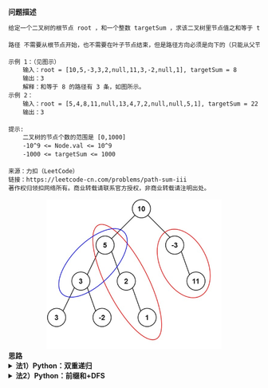 <!--{
    "tags": ["二叉树", "深度优先搜索", "前缀和"],
    "来源": "LeetCode",
    "编号": "0437",
    "难度": "中等",
    "标题": "路径总和3"
}-->

<summary><b>问题描述</b></summary>

```txt
给定一个二叉树的根节点 root ，和一个整数 targetSum ，求该二叉树里节点值之和等于 targetSum 的 路径 的数目。

路径 不需要从根节点开始，也不需要在叶子节点结束，但是路径方向必须是向下的（只能从父节点到子节点）。

示例 1：（见图示）
    输入：root = [10,5,-3,3,2,null,11,3,-2,null,1], targetSum = 8
    输出：3
    解释：和等于 8 的路径有 3 条，如图所示。
示例 2：
    输入：root = [5,4,8,11,null,13,4,7,2,null,null,5,1], targetSum = 22
    输出：3

提示:
    二叉树的节点个数的范围是 [0,1000]
    -10^9 <= Node.val <= 10^9 
    -1000 <= targetSum <= 1000 

来源：力扣（LeetCode）
链接：https://leetcode-cn.com/problems/path-sum-iii
著作权归领扣网络所有。商业转载请联系官方授权，非商业转载请注明出处。
```

<div align="center"><img src="../../../_assets/pathsum3-1-tree.jpeg" height="300" /></div>


<summary><b>思路</b></summary>

<details><summary><b>法1）Python：双重递归</b></summary>

```python
# Definition for a binary tree node.
class TreeNode:
    def __init__(self, val=0, left=None, right=None):
        self.val = val
        self.left = left
        self.right = right


class Solution:
    def pathSum(self, root: TreeNode, targetSum: int) -> int:  # noqa
        """"""
        if root is None:
            return 0

        # 双重递归
        ret = self.dfs_root(root, targetSum)
        # 把左右节点当做根节点都遍历一遍
        ret += self.pathSum(root.left, targetSum)
        ret += self.pathSum(root.right, targetSum)

        return ret

    def dfs_root(self, root, targetSum):  # noqa
        """ 计算从根节点开始的路径数 """
        if root is None:
            return 0

        ans = 0
        if root.val == targetSum:  # 因为节点的值可能为 0，所以这里还不能直接返回
            ans += 1

        # 差值
        delta_sum = targetSum - root.val

        # 继续遍历左右子树
        ans += self.dfs_root(root.left, delta_sum)
        ans += self.dfs_root(root.right, delta_sum)
        return ans
```
</details>

<details><summary><b>法2）Python：前缀和+DFS</b></summary>

```python
from collections import defaultdict


# Definition for a binary tree node.
class TreeNode:
    def __init__(self, val=0, left=None, right=None):
        self.val = val
        self.left = left
        self.right = right


class Solution:
    # 保存前缀和
    prefix = defaultdict(int)
    targetSum: int

    def pathSum(self, root: TreeNode, targetSum: int) -> int:  # noqa
        """ 解法2：前缀和 + DFS """
        self.prefix[0] = 1
        self.targetSum = targetSum
        return self.dfs(root, 0)

    def dfs(self, root, cur):
        if root is None:
            return 0

        ret = 0
        cur += root.val
        ret += self.prefix[cur - self.targetSum]

        self.prefix[cur] += 1
        ret += self.dfs(root.left, cur)
        ret += self.dfs(root.right, cur)
        self.prefix[cur] -= 1

        return ret
```

</details>
